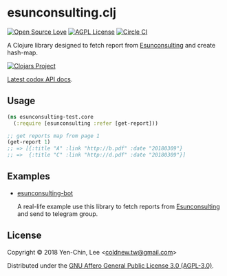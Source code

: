 # esunconsulting.clj
[![Open Source Love](https://badges.frapsoft.com/os/v3/open-source.svg?v=103)](https://github.com/coldnew/esunconsulting.clj)
[![AGPL License](http://img.shields.io/badge/license-AGPL%20v3-red.svg?style=flat)](http://opensource.org/licenses/AGPL-3.0)
[![Circle CI](https://circleci.com/gh/coldnew/esunconsulting.clj.svg?style=svg)](https://circleci.com/gh/coldnew/esunconsulting.clj)

A Clojure library designed to fetch report from [Esunconsulting](https://www.esunconsulting.com.tw/all_reports.asp) and create hash-map.

[![Clojars Project](https://clojars.org/coldnew/esunconsulting/latest-version.svg)](http://clojars.org/coldnew/esunconsuling)

[Latest codox API docs](https://coldnew.github.io/esunconsulting.clj/).

## Usage

```clojure
(ns esunconsulting-test.core
  (:require [esunconsulting :refer [get-report]))

;; get reports map from page 1
(get-report 1)
;; => [{:title "A" :link "http://b.pdf" :date "20180309"} 
;; =>  {:title "C" :link "http://d.pdf" :date "20180309"}]

```
## Examples

- [esunconsulting-bot](https://github.com/coldnew/esunconsulting-bot)

  A real-life example use this library to fetch reports from [Esunconsulting](https://www.esunconsulting.com.tw/all_reports.asp) and send to telegram group.

## License

Copyright © 2018 Yen-Chin, Lee <<coldnew.tw@gmail.com>>

Distributed under the [GNU Affero General Public License 3.0 (AGPL-3.0)](https://www.gnu.org/licenses/agpl-3.0.en.html).
